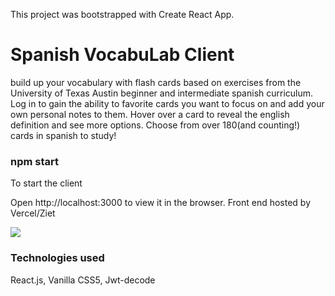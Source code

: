 This project was bootstrapped with Create React App.

# Spanish VocabuLab Client
build up your vocabulary with flash cards based on exercises from the University of Texas Austin beginner and intermediate spanish curriculum.  Log in to gain the ability
to favorite cards you want to focus on and add your own personal notes to them.  Hover over a card to reveal the english definition and see more options.
Choose from over 180(and counting!) cards in spanish to study!

### npm start
To start the client

Open http://localhost:3000 to view it in the browser.
Front end hosted by Vercel/Ziet

![](capture.jpeg)


### Technologies used
React.js, Vanilla CSS5, Jwt-decode
